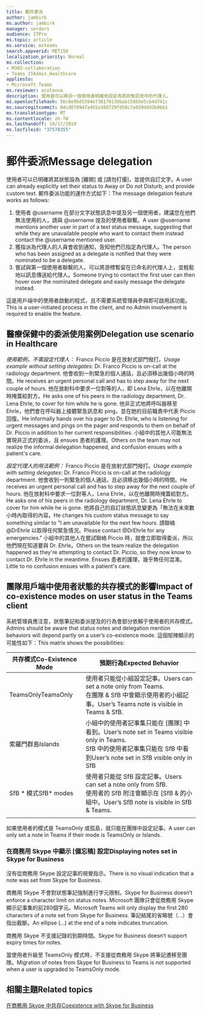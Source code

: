 ```yaml
---
title: 郵件委派
author: jambirk
ms.author: jambirk
manager: serdars
audience: ITPro
ms.topic: article
ms.service: msteams
search.appverid: MET150
localization_priority: Normal
ms.collection:
- M365-collaboration
- Teams_ITAdmin_Healthcare
appliesto:
- Microsoft Teams
ms.reviewer: acolonna
description: 使用者可以將另一個使用者明確地設定為其狀態訊息中的代理人。
ms.openlocfilehash: 56c0e9bd5394e738170130bab15803e5cb4d741c
ms.sourcegitcommit: 0dcd078947a455a388729fd50c7a939dd93b0b61
ms.translationtype: MT
ms.contentlocale: zh-TW
ms.lasthandoff: 10/17/2019
ms.locfileid: "37570355"
---
```

# <a name="message-delegation"></a><span data-ttu-id="d12e3-103">郵件委派</span><span class="sxs-lookup"><span data-stu-id="d12e3-103">Message delegation</span></span>

<span data-ttu-id="d12e3-104">使用者可以已明確將其狀態設為 [離開] 或 [請勿打擾]，並提供自訂文字。</span><span class="sxs-lookup"><span data-stu-id="d12e3-104">A user can already explicitly set their status to Away or Do not Disturb, and provide custom text.</span></span> <span data-ttu-id="d12e3-105">郵件委派功能的運作方式如下：</span><span class="sxs-lookup"><span data-stu-id="d12e3-105">The message delegation feature works as follows:</span></span>

1. <span data-ttu-id="d12e3-106">使用者 @username 在部分文字狀態訊息中提及另一個使用者，建議您在他們無法使用的人，請與 @username 提及的使用者聯繫。</span><span class="sxs-lookup"><span data-stu-id="d12e3-106">A user @username mentions another user in part of a text status message, suggesting that while they are unavailable people who want to contact them instead contact the @username mentioned user.</span></span>
2. <span data-ttu-id="d12e3-107">獲指派為代理人的人員會收到通知，告知他們已指定為代理人。</span><span class="sxs-lookup"><span data-stu-id="d12e3-107">The person who has been assigned as a delegate is notified that they were nominated to be a delegate.</span></span>
3. <span data-ttu-id="d12e3-108">嘗試與第一個使用者聯繫的人，可以將游標暫留在已命名的代理人上，並輕鬆地以訊息傳送給代理人。</span><span class="sxs-lookup"><span data-stu-id="d12e3-108">Someone trying to contact the first user can then hover over the nominated delegate and easily message the delegate instead.</span></span>  

<span data-ttu-id="d12e3-109">這是用戶端中的使用者啟動的程式，且不需要系統管理員參與即可啟用該功能。</span><span class="sxs-lookup"><span data-stu-id="d12e3-109">This is a user-initiated process in the client, and no Admin involvement is required to enable the feature.</span></span> 

## <a name="delegation-use-scenario-in-healthcare"></a><span data-ttu-id="d12e3-110">醫療保健中的委派使用案例</span><span class="sxs-lookup"><span data-stu-id="d12e3-110">Delegation use scenario in Healthcare</span></span>

<span data-ttu-id="d12e3-111">*使用範例，不需設定代理人：* Franco Piccio 是在放射式部門撥打。</span><span class="sxs-lookup"><span data-stu-id="d12e3-111">*Usage example without setting delegates:*  Dr. Franco Piccio is on-call at the radiology department.</span></span> <span data-ttu-id="d12e3-112">他會收到一則緊急的個人通話，且必須移出幾個小時的時間。</span><span class="sxs-lookup"><span data-stu-id="d12e3-112">He receives an urgent personal call and has to step away for the next couple of hours.</span></span> <span data-ttu-id="d12e3-113">他在放射科中要求一位對等的人，即 Lena Ehrle，以在他離開時掩蓋給對方。</span><span class="sxs-lookup"><span data-stu-id="d12e3-113">He asks one of his peers in the radiology department, Dr. Lena Ehrle, to cover for him while he is gone.</span></span> <span data-ttu-id="d12e3-114">他非正式地將呼叫器移至 Ehrle，他們會在呼叫器上接聽緊急訊息和 ping，並在她的目前職責中代表 Piccio 回復。</span><span class="sxs-lookup"><span data-stu-id="d12e3-114">He informally hands over his pager to Dr. Ehrle, who is listening for urgent messages and pings on the pager and responds to them on behalf of Dr. Piccio in addition to her current responsibilities.</span></span> <span data-ttu-id="d12e3-115">小組中的其他人可能無法實現非正式的委派，且 ensues 患者的護理。</span><span class="sxs-lookup"><span data-stu-id="d12e3-115">Others on the team may not realize the informal delegation happened, and confusion ensues with a patient's care.</span></span>

<span data-ttu-id="d12e3-116">*設定代理人的用法範例：* Franco Piccio 是在放射式部門撥打。</span><span class="sxs-lookup"><span data-stu-id="d12e3-116">*Usage example with setting delegates:* Dr. Franco Piccio is on-call at the radiology department.</span></span> <span data-ttu-id="d12e3-117">他會收到一則緊急的個人通話，且必須移出幾個小時的時間。</span><span class="sxs-lookup"><span data-stu-id="d12e3-117">He receives an urgent personal call and has to step away for the next couple of hours.</span></span> <span data-ttu-id="d12e3-118">他在放射科中要求一位對等人，Lena Ehrle，以在他離開時掩蓋給對方。</span><span class="sxs-lookup"><span data-stu-id="d12e3-118">He asks one of his peers in the radiology department, Dr. Lena Ehrle to cover for him while he is gone.</span></span> <span data-ttu-id="d12e3-119">他將自己的自訂狀態訊息變更為「無法在未來數小時內取得的內容。</span><span class="sxs-lookup"><span data-stu-id="d12e3-119">He changes his custom status message to say something similar to "I am unavailable for the next few hours.</span></span> <span data-ttu-id="d12e3-120">請聯絡 @DrEhrle 以取得任何緊急情況。</span><span class="sxs-lookup"><span data-stu-id="d12e3-120">Please contact @DrEhrle for any emergencies."</span></span>  <span data-ttu-id="d12e3-121">小組中的其他人在嘗試聯絡 Piccio 時，就會立即取得委派，所以他們現在知道要與 Dr. Ehrle。</span><span class="sxs-lookup"><span data-stu-id="d12e3-121">Others on the team realize the delegation happened as they're attempting to contact Dr. Piccio, so they now know to contact Dr. Ehrle in the meantime.</span></span> <span data-ttu-id="d12e3-122">Ensues 患者的護理，幾乎無任何混淆。</span><span class="sxs-lookup"><span data-stu-id="d12e3-122">Little to no confusion ensues with a patient's care.</span></span>

## <a name="impact-of-co-existence-modes-on-user-status-in-the-teams-client"></a><span data-ttu-id="d12e3-123">團隊用戶端中使用者狀態的共存模式的影響</span><span class="sxs-lookup"><span data-stu-id="d12e3-123">Impact of co-existence modes on user status in the Teams client</span></span>

<span data-ttu-id="d12e3-124">系統管理員應注意，狀態筆記和委派提及的行為會部分依賴于使用者的共存模式。</span><span class="sxs-lookup"><span data-stu-id="d12e3-124">Admins should be aware that status notes and delegation mention behaviors will depend partly on a user’s co-existence mode.</span></span> <span data-ttu-id="d12e3-125">這個矩陣顯示的可能性如下：</span><span class="sxs-lookup"><span data-stu-id="d12e3-125">This matrix shows the possibilities:</span></span>

|<span data-ttu-id="d12e3-126">共存模式</span><span class="sxs-lookup"><span data-stu-id="d12e3-126">Co-Existence Mode</span></span> | <span data-ttu-id="d12e3-127">預期行為</span><span class="sxs-lookup"><span data-stu-id="d12e3-127">Expected Behavior</span></span>|
|---|---|
|<span data-ttu-id="d12e3-128">TeamsOnly</span><span class="sxs-lookup"><span data-stu-id="d12e3-128">TeamsOnly</span></span> |<span data-ttu-id="d12e3-129">使用者只能從小組設定記事。</span><span class="sxs-lookup"><span data-stu-id="d12e3-129">Users can set a note only from Teams.</span></span> <br> <span data-ttu-id="d12e3-130">在團隊 & SfB 中會顯示使用者的小組記事。</span><span class="sxs-lookup"><span data-stu-id="d12e3-130">User’s Teams note is visible in Teams & SfB.</span></span> |
|<span data-ttu-id="d12e3-131">索羅門群島</span><span class="sxs-lookup"><span data-stu-id="d12e3-131">Islands</span></span> | <span data-ttu-id="d12e3-132">小組中的使用者記事集只能在 [團隊] 中看到。</span><span class="sxs-lookup"><span data-stu-id="d12e3-132">User’s note set in Teams visible only in Teams.</span></span> <br> <span data-ttu-id="d12e3-133">SfB 中的使用者記事集只能在 SfB 中看到</span><span class="sxs-lookup"><span data-stu-id="d12e3-133">User’s note set in SfB visible only in SfB</span></span> |
|<span data-ttu-id="d12e3-134">SfB \* 模式</span><span class="sxs-lookup"><span data-stu-id="d12e3-134">SfB\* modes</span></span> | <span data-ttu-id="d12e3-135">使用者只能從 SfB 設定記事。</span><span class="sxs-lookup"><span data-stu-id="d12e3-135">Users can set a note only from SfB.</span></span> <br> <span data-ttu-id="d12e3-136">使用者的 SfB 附注會顯示在 [SfB & 的小組中。</span><span class="sxs-lookup"><span data-stu-id="d12e3-136">User’s SfB note is visible in SfB & Teams.</span></span>  |
|||

<span data-ttu-id="d12e3-137">如果使用者的模式是 TeamsOnly 或孤島，就只能在團隊中設定記事。</span><span class="sxs-lookup"><span data-stu-id="d12e3-137">A user can only set a note in Teams if their mode is TeamsOnly or Islands.</span></span>  

### <a name="displaying-notes-set-in-skype-for-business"></a><span data-ttu-id="d12e3-138">在商務用 Skype 中顯示 [備忘稿] 設定</span><span class="sxs-lookup"><span data-stu-id="d12e3-138">Displaying notes set in Skype for Business</span></span>
  
<span data-ttu-id="d12e3-139">沒有從商務用 Skype 設定記事的視覺指示。</span><span class="sxs-lookup"><span data-stu-id="d12e3-139">There is no visual indication that a note was set from Skype for Business.</span></span>

<span data-ttu-id="d12e3-140">商務用 Skype 不會對狀態筆記強制進行字元限制。</span><span class="sxs-lookup"><span data-stu-id="d12e3-140">Skype for Business doesn’t enforce a character limit on status notes.</span></span> <span data-ttu-id="d12e3-141">Microsoft 團隊只會從商務用 Skype 顯示記事集的前280個字元。</span><span class="sxs-lookup"><span data-stu-id="d12e3-141">Microsoft Teams will only display the first 280 characters of a note set from Skype for Business.</span></span> <span data-ttu-id="d12e3-142">筆記結尾的省略號（...）會指出截斷。</span><span class="sxs-lookup"><span data-stu-id="d12e3-142">An ellipse (…) at the end of a note indicates truncation.</span></span>
  
<span data-ttu-id="d12e3-143">商務用 Skype 不支援記錄的到期時間。</span><span class="sxs-lookup"><span data-stu-id="d12e3-143">Skype for Business doesn’t support expiry times for notes.</span></span>

<span data-ttu-id="d12e3-144">當使用者升級至 TeamsOnly 模式時，不支援從商務用 Skype 將筆記遷移至團隊。</span><span class="sxs-lookup"><span data-stu-id="d12e3-144">Migration of notes from Skype for Business to Teams is not supported when a user is upgraded to TeamsOnly mode.</span></span>

## <a name="related-topics"></a><span data-ttu-id="d12e3-145">相關主題</span><span class="sxs-lookup"><span data-stu-id="d12e3-145">Related topics</span></span>

[<span data-ttu-id="d12e3-146">在商務用 Skype 中共存</span><span class="sxs-lookup"><span data-stu-id="d12e3-146">Coexistence with Skype for Business</span></span>](../../coexistence-chat-calls-presence.md)
